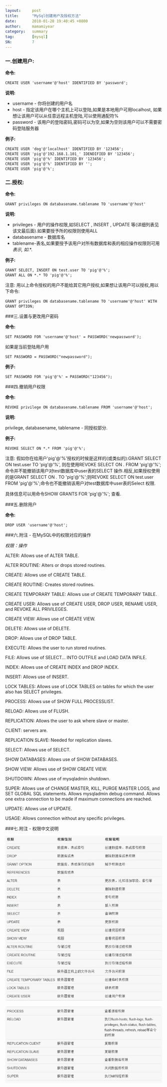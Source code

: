 ```yaml
---
layout:     post
title:      "MySql创建用户及授权方法"
date:       2018-01-28 19:40:45 +0800
author:     mamamiyear
category:   summary
tag:        [mysql]
SN:         7
---
```


### 一.创建用户: 

**命令:**

```mysql
CREATE USER 'username'@'host' IDENTIFIED BY 'password'; 
```

**说明:**

- username - 你将创建的用户名
- host - 指定该用户在哪个主机上可以登陆,如果是本地用户可用localhost, 如果想让该用户可以从任意远程主机登陆,可以使用通配符%
- password - 该用户的登陆密码,密码可以为空,如果为空则该用户可以不需要密码登陆服务器

**例子:**

```mysql
CREATE USER 'dog'@'localhost' IDENTIFIED BY '123456'; 
CREATE USER 'pig'@'192.168.1.101_' IDENDIFIED BY '123456'; 
CREATE USER 'pig'@'%' IDENTIFIED BY '123456'; 
CREATE USER 'pig'@'%' IDENTIFIED BY ''; 
CREATE USER 'pig'@'%'; 
```



### 二.授权: 

**命令:**

```mysql
GRANT privileges ON databasename.tablename TO 'username'@'host' 
```

**说明:** 

- privileges - 用户的操作权限,如SELECT , INSERT , UPDATE 等(详细列表见该文最后面).如果要授予所的权限则使用ALL
- databasename - 数据库名
- tablename-表名,如果要授予该用户对所有数据库和表的相应操作权限则可用*表示, 如*.*.

**例子:**

```mysql
GRANT SELECT, INSERT ON test.user TO 'pig'@'%'; 
GRANT ALL ON *.* TO 'pig'@'%';
```

注意: 用以上命令授权的用户不能给其它用户授权,如果想让该用户可以授权,用以下命令: 

```mysql
GRANT privileges ON databasename.tablename TO 'username'@'host' WITH GRANT OPTION; 
```



###三.设置与更改用户密码 

**命令:**

```mysql
SET PASSWORD FOR 'username'@'host' = PASSWORD('newpassword');
```

如果是当前登陆用户用

```mysql
SET PASSWORD = PASSWORD("newpassword"); 
```

**例子:** 

```mysql
SET PASSWORD FOR 'pig'@'%' = PASSWORD("123456"); 
```



###四.撤销用户权限 

**命令:** 

```mysql
REVOKE privilege ON databasename.tablename FROM 'username'@'host'; 
```

**说明:** 

privilege, databasename, tablename - 同授权部分. 

**例子:**

```mysql
REVOKE SELECT ON *.* FROM 'pig'@'%'; 
```

注意: 假如你在给用户'pig'@'%'授权的时候是这样的(或类似的):GRANT SELECT ON test.user TO 'pig'@'%', 则在使用REVOKE SELECT ON *.* FROM 'pig'@'%';命令并不能撤销该用户对test数据库中user表的SELECT 操作.相反,如果授权使用的是GRANT SELECT ON *.* TO 'pig'@'%';则REVOKE SELECT ON test.user FROM 'pig'@'%';命令也不能撤销该用户对test数据库中user表的Select 权限. 

具体信息可以用命令SHOW GRANTS FOR 'pig'@'%'; 查看. 



###五.删除用户 

**命令:** 

```mysql
DROP USER 'username'@'host'; 
```



###六.附注 - 在MySQL中的权限对应的操作

*权限：操作*

ALTER: Allows use of ALTER TABLE.

ALTER ROUTINE: Alters or drops stored routines.

CREATE: Allows use of CREATE TABLE.

CREATE ROUTINE: Creates stored routines.

CREATE TEMPORARY TABLE: Allows use of CREATE TEMPORARY TABLE.

CREATE USER: Allows use of CREATE USER, DROP USER, RENAME USER, and REVOKE ALL PRIVILEGES.

CREATE VIEW: Allows use of CREATE VIEW.

DELETE: Allows use of DELETE.

DROP: Allows use of DROP TABLE.

EXECUTE: Allows the user to run stored routines.

FILE: Allows use of SELECT... INTO OUTFILE and LOAD DATA INFILE.

INDEX: Allows use of CREATE INDEX and DROP INDEX.

INSERT: Allows use of INSERT.

LOCK TABLES: Allows use of LOCK TABLES on tables for which the user also has SELECT privileges.

PROCESS: Allows use of SHOW FULL PROCESSLIST.

RELOAD: Allows use of FLUSH.

REPLICATION: Allows the user to ask where slave or master.

CLIENT: servers are.

REPLICATION SLAVE: Needed for replication slaves.

SELECT: Allows use of SELECT.

SHOW DATABASES: Allows use of SHOW DATABASES.

SHOW VIEW: Allows use of SHOW CREATE VIEW.

SHUTDOWN: Allows use of mysqladmin shutdown.

SUPER: Allows use of CHANGE MASTER, KILL, PURGE MASTER LOGS, and SET GLOBAL SQL statements. Allows mysqladmin debug command. Allows one extra connection to be made if maximum connections are reached.

UPDATE: Allows use of UPDATE.

USAGE: Allows connection without any specific privileges.



###七.附注 - 权限中文说明

![权限说明1](../assets/2018-01-28-mysql-create-user-and-grant/Mysql_rights_description1.jpg)

![权限说明2](../assets/2018-01-28-mysql-create-user-and-grant/Mysql_rights_description2.jpg)

